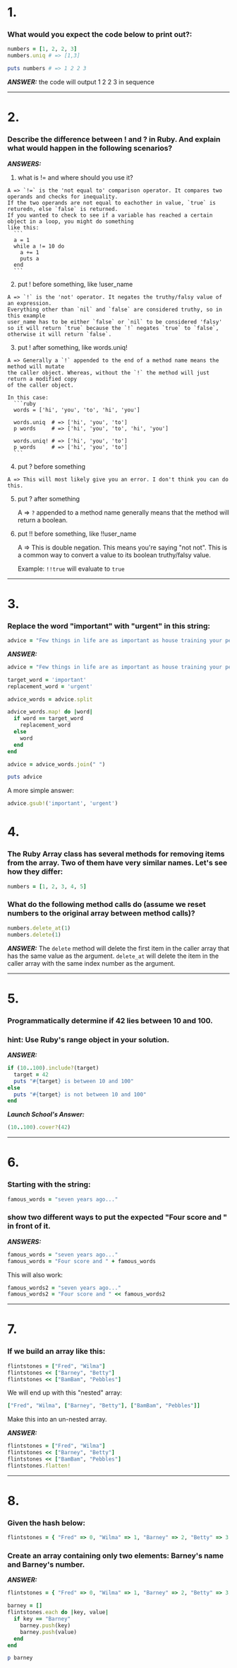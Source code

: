 # 1. 
### What would you expect the code below to print out?:
  ```ruby
  numbers = [1, 2, 2, 3]
  numbers.uniq # => [1,3]

  puts numbers # => 1 2 2 3
  ```
  **_ANSWER:_**
  the code will output 1 2 2 3 in sequence
  <hr>

# 2. 
### Describe the difference between ! and ? in Ruby. And explain what would happen in the following scenarios?

  **_ANSWERS:_**
  1. what is != and where should you use it?

    A => `!=` is the 'not equal to' comparison operator. It compares two operands and checks for inequality. 
    If the two operands are not equal to eachother in value, `true` is returedn, else `false` is returned.
    If you wanted to check to see if a variable has reached a certain object in a loop, you might do something
    like this:
      ```
      a = 1
      while a != 10 do
        a += 1
        puts a
      end 
      ```

  2. put ! before something, like !user_name

    A => `!` is the 'not' operator. It negates the truthy/falsy value of an expression. 
    Everything other than `nil` and `false` are considered truthy, so in this example 
    user_name has to be either `false` or `nil` to be considered 'falsy'
    so it will return `true` because the `!` negates `true` to `false`,
    otherwise it will return `false`.

  3. put ! after something, like words.uniq!
    
    A => Generally a `!` appended to the end of a method name means the method will mutate
    the caller object. Whereas, without the `!` the method will just return a modified copy 
    of the caller object.

    In this case:
      ```ruby
      words = ['hi', 'you', 'to', 'hi', 'you']

      words.uniq  # => ['hi', 'you', 'to']
      p words     # => ['hi', 'you', 'to', 'hi', 'you']

      words.uniq! # => ['hi', 'you', 'to']
      p words     # => ['hi', 'you', 'to']
      ```

  4. put ? before something
      
    A => This will most likely give you an error. I don't think you can do this.

  5. put ? after something

      A =>  `?` appended to a method name generally means that the method will return a boolean.

  6. put !! before something, like !!user_name
      
      A => This is double negation. This means you're saying "not not". This is a common way to
      convert a value to its boolean truthy/falsy value.

      Example: `!!true` will evaluate to `true`
<hr>

# 3. 
### Replace the word "important" with "urgent" in this string:
```ruby
advice = "Few things in life are as important as house training your pet dinosaur."
```

  **_ANSWER:_**
  ```ruby
  advice = "Few things in life are as important as house training your pet dinosaur."

  target_word = 'important'
  replacement_word = 'urgent'

  advice_words = advice.split

  advice_words.map! do |word|
    if word == target_word
      replacement_word 
    else 
      word
    end 
  end 

  advice = advice_words.join(" ")

  puts advice
  ```
  A more simple answer:
  ```ruby
  advice.gsub!('important', 'urgent')
  ```

# 4.
### The Ruby Array class has several methods for removing items from the array. Two of them have very similar names. Let's see how they differ:
```ruby
numbers = [1, 2, 3, 4, 5]
```
### What do the following method calls do (assume we reset numbers to the original array between method calls)?
```ruby
numbers.delete_at(1)
numbers.delete(1)
```

  **_ANSWER:_**
  The `delete` method will delete the first item in the caller array that has the same
  value as the argument.
  `delete_at` will delete the item in the caller array with the same index number as the argument.
<hr>

# 5.
### Programmatically determine if 42 lies between 10 and 100.
### hint: Use Ruby's range object in your solution.

  **_ANSWER:_**
  ```ruby 
  if (10..100).include?(target)
    target = 42
    puts "#{target} is between 10 and 100" 
  else
    puts "#{target} is not between 10 and 100"
  end 
  ```

  **_Launch School's Answer:_**
  ```ruby
  (10..100).cover?(42)
  ```
<hr>

# 6. 
### Starting with the string:
```ruby
famous_words = "seven years ago..."
```
### show two different ways to put the expected "Four score and " in front of it.

  **_ANSWERS:_**
  ```ruby
  famous_words = "seven years ago..."
  famous_words = "Four score and " + famous_words 
  ```
  This will also work:
  ```ruby
  famous_words2 = "seven years ago..."
  famous_words2 = "Four score and " << famous_words2
  ```
<hr>

# 7. 
### If we build an array like this:
```ruby
flintstones = ["Fred", "Wilma"]
flintstones << ["Barney", "Betty"]
flintstones << ["BamBam", "Pebbles"]
```
We will end up with this "nested" array:
```ruby
["Fred", "Wilma", ["Barney", "Betty"], ["BamBam", "Pebbles"]]
```
Make this into an un-nested array.

  **_ANSWER:_**
  ```ruby
  flintstones = ["Fred", "Wilma"]
  flintstones << ["Barney", "Betty"]
  flintstones << ["BamBam", "Pebbles"]
  flintstones.flatten!
  ```
<hr>

# 8.
### Given the hash below:
```ruby
flintstones = { "Fred" => 0, "Wilma" => 1, "Barney" => 2, "Betty" => 3, "BamBam" => 4, "Pebbles" => 5 }
```
### Create an array containing only two elements: Barney's name and Barney's number.

  **_ANSWER:_**
  ```ruby
  flintstones = { "Fred" => 0, "Wilma" => 1, "Barney" => 2, "Betty" => 3, "BamBam" => 4, "Pebbles" => 5 }

  barney = []
  flintstones.each do |key, value|
    if key == "Barney"
      barney.push(key)
      barney.push(value)
    end
  end  

  p barney
  ```
